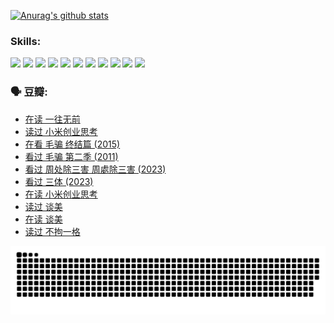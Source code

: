 
[![Anurag's github stats](https://github-readme-stats.vercel.app/api?username=w940853815)](https://github.com/anuraghazra/github-readme-stats)

### Skills:

<code><img height="32" src="https://cdn.jsdelivr.net/npm/simple-icons@v5/icons/python.svg"></code>
<code><img height="32" src="https://cdn.jsdelivr.net/npm/simple-icons@v5/icons/javascript.svg"></code>
<code><img height="32" src="https://cdn.jsdelivr.net/npm/simple-icons@v5/icons/django.svg"></code>
<code><img height="32" src="https://cdn.jsdelivr.net/npm/simple-icons@v5/icons/flask.svg"></code>
<code><img height="32" src="https://cdn.jsdelivr.net/npm/simple-icons@v5/icons/vuetify.svg"></code>
<code><img height="32" src="https://cdn.jsdelivr.net/npm/simple-icons@v5/icons/git.svg"></code>
<code><img height="32" src="https://cdn.jsdelivr.net/npm/simple-icons@v5/icons/docker.svg"></code>
<code><img height="32" src="https://cdn.jsdelivr.net/npm/simple-icons@v5/icons/postgresql.svg"></code>
<code><img height="32" src="https://cdn.jsdelivr.net/npm/simple-icons@v5/icons/elasticsearch.svg"></code>
<code><img height="32" src="https://cdn.jsdelivr.net/npm/simple-icons@v5/icons/macos.svg"></code>
<code><img height="32" src="https://cdn.jsdelivr.net/npm/simple-icons@v5/icons/linux.svg"></code>

### 🗣 豆瓣:

<!-- DOUBAN-ACTIVITIES:START -->
- [在读 一往无前](https://www.douban.com/people/136069238/status/4590507310/?_i=15400975)
- [读过 小米创业思考](https://www.douban.com/people/136069238/status/4590506983/?_i=15400975)
- [在看 毛骗 终结篇‎ (2015)](https://www.douban.com/people/136069238/status/4581971924/?_i=15400975)
- [看过 毛骗 第二季‎ (2011)](https://www.douban.com/people/136069238/status/4581971810/?_i=15400975)
- [看过 周处除三害 周處除三害‎ (2023)](https://www.douban.com/people/136069238/status/4575646701/?_i=15400975)
- [看过 三体‎ (2023)](https://www.douban.com/people/136069238/status/4574263039/?_i=15400975)
- [在读 小米创业思考](https://www.douban.com/people/136069238/status/4572047905/?_i=15400975)
- [读过 谈美](https://www.douban.com/people/136069238/status/4572047629/?_i=15400975)
- [在读 谈美](https://www.douban.com/people/136069238/status/4560861771/?_i=15400975)
- [读过 不拘一格](https://www.douban.com/people/136069238/status/4560861445/?_i=15400975)
<!-- DOUBAN-ACTIVITIES:END -->


![Snake animation](https://raw.githubusercontent.com/w940853815/w940853815/output/github-contribution-grid-snake.svg)

<!--
**w940853815/w940853815** is a ✨ _special_ ✨ repository because its `README.md` (this file) appears on your GitHub profile.

Here are some ideas to get you started:

- 🔭 I’m currently working on ...
- 🌱 I’m currently learning ...
- 👯 I’m looking to collaborate on ...
- 🤔 I’m looking for help with ...
- 💬 Ask me about ...
- 📫 How to reach me: ...
- 😄 Pronouns: ...
- ⚡ Fun fact: ...
-->
